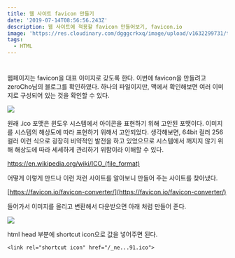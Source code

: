 ```yaml
---
title: 웹 사이트 favicon 만들기
date: '2019-07-14T08:56:56.243Z'
description: 웹 사이트에 적용할 favicon 만들어보기, favicon.io
image: 'https://res.cloudinary.com/dgggcrkxq/image/upload/v1632299731/tlog/cover/html_m3iecp.jpg'
tags:
  - HTML
---
```

#

웹페이지는 favicon을 대표 이미지로 갖도록 한다. 이번에 favicon을 만들려고 zeroCho님의 블로그를 확인하였다. 하나의 파일이지만, 맥에서 확인해보면 여러 이미지로 구성되어 있는 것을 확인할 수 있다.

![](https://res.cloudinary.com/dgggcrkxq/image/upload/v1631952591/tlog/_2019-07-07__4-3b72ebcd-68b7-4eb2-a127-9cd5c5d6495c.40.20_nksewy.png)

원래 .ico 포맷은 윈도우 시스템에서 아이콘을 표현하기 위해 고안된 포맷이다. 이미지를 시스템의 해상도에 따라 표현하기 위해서 고안되었다. 생각해보면, 64bit 컬러 256 컬러 이런 식으로 굉장히 비약적인 발전을 하고 있었으므로 시스템에서 깨지지 않기 위해 해상도에 따라 세세하게 관리하기 위함이라 이해할 수 있다.

https://en.wikipedia.org/wiki/ICO_(file_format)


어떻게 이렇게 만드나 이런 저런 사이트를 알아보니 만들어 주는 사이트를 찾아냈다.

[https://favicon.io/favicon-converter/](https://favicon.io/favicon-converter/)

들어가서 이미지를 올리고 변환해서 다운받으면 아래 처럼 만들어 준다.

![](https://res.cloudinary.com/dgggcrkxq/image/upload/v1631952592/tlog/_2019-07-07__4-c94d6fe2-bd11-4bfe-9a7b-bf967d60a2e9.49.06_khb6hg.png)

html head 부분에 shortcut icon으로 값을 넣어주면 된다.

    <link rel="shortcut icon" href="/_ne...91.ico">
